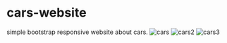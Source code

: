 # cars-website
simple bootstrap responsive website about cars.
![cars](https://user-images.githubusercontent.com/70664666/141675736-fe2438ef-d612-41e2-b0c2-17af2be997be.png)
![cars2](https://user-images.githubusercontent.com/70664666/141675742-5d3c6c74-16ee-46f0-9c96-46d3cd4fc009.png)
![cars3](https://user-images.githubusercontent.com/70664666/141675745-ab4c708e-61df-42c4-817b-ce313d53018d.png)

